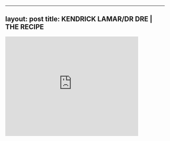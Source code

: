

---
layout: post
title: KENDRICK LAMAR/DR DRE | THE RECIPE
---


<iframe width="420" height="315" src="http://www.youtube.com/embed/RJc0M4CjmNg" frameborder="0" allowfullscreen></iframe>

